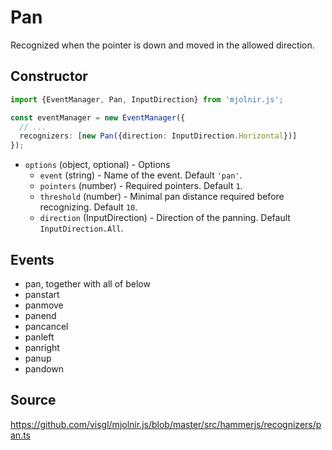 # Pan

Recognized when the pointer is down and moved in the allowed direction.

## Constructor

```ts
import {EventManager, Pan, InputDirection} from 'mjolnir.js';

const eventManager = new EventManager({
  // ...
  recognizers: [new Pan({direction: InputDirection.Horizontal})]
});
```

- `options` (object, optional) - Options
  - `event` (string) - Name of the event. Default `'pan'`.
  - `pointers` (number) - Required pointers. Default `1`.
  - `threshold` (number) - Minimal pan distance required before recognizing. Default `10`.
  - `direction` (InputDirection) - Direction of the panning. Default `InputDirection.All`.

## Events

- pan, together with all of below
- panstart
- panmove
- panend
- pancancel
- panleft
- panright
- panup
- pandown

## Source

https://github.com/visgl/mjolnir.js/blob/master/src/hammerjs/recognizers/pan.ts
